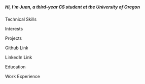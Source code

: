 ##### Hi, I'm Juan, a third-year CS student at the University of Oregon

Technical Skills

Interests

Projects

Github Link

LinkedIn Link

Education

Work Experience
